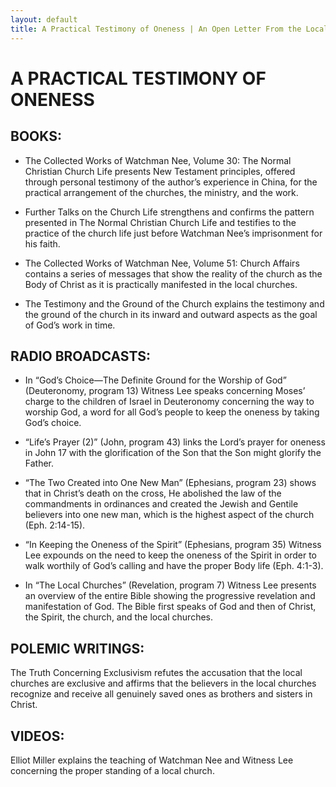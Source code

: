 ```yaml
---
layout: default
title: A Practical Testimony of Oneness | An Open Letter From the Local Churches and Living Stream Ministry Concerning the Teachings of Witness Lee
---
```

# A PRACTICAL TESTIMONY OF ONENESS

## BOOKS:

* The Collected Works of Watchman Nee, Volume 30: The Normal Christian Church Life presents New Testament principles, offered through personal testimony of the author’s experience in China, for the practical arrangement of the churches, the ministry, and the work.

* Further Talks on the Church Life strengthens and confirms the pattern presented in The Normal Christian Church Life and testifies to the practice of the church life just before Watchman Nee’s imprisonment for his faith.

* The Collected Works of Watchman Nee, Volume 51: Church Affairs contains a series of messages that show the reality of the church as the Body of Christ as it is practically manifested in the local churches.

* The Testimony and the Ground of the Church explains the testimony and the ground of the church in its inward and outward aspects as the goal of God’s work in time.

## RADIO BROADCASTS:

* In “God’s Choice—The Definite Ground for the Worship of God” (Deuteronomy, program 13) Witness Lee speaks concerning Moses’ charge to the children of Israel in Deuteronomy concerning the way to worship God, a word for all God’s people to keep the oneness by taking God’s choice.

* “Life’s Prayer (2)” (John, program 43) links the Lord’s prayer for oneness in John 17 with the glorification of the Son that the Son might glorify the Father.

* “The Two Created into One New Man” (Ephesians, program 23) shows that in Christ’s death on the cross, He abolished the law of the commandments in ordinances and created the Jewish and Gentile believers into one new man, which is the highest aspect of the church (Eph. 2:14-15).

* “In Keeping the Oneness of the Spirit” (Ephesians, program 35) Witness Lee expounds on the need to keep the oneness of the Spirit in order to walk worthily of God’s calling and have the proper Body life (Eph. 4:1-3).

* In “The Local Churches” (Revelation, program 7) Witness Lee presents an overview of the entire Bible showing the progressive revelation and manifestation of God. The Bible first speaks of God and then of Christ, the Spirit, the church, and the local churches.

## POLEMIC WRITINGS:

The Truth Concerning Exclusivism refutes the accusation that the local churches are exclusive and affirms that the believers in the local churches recognize and receive all genuinely saved ones as brothers and sisters in Christ.

## VIDEOS:

Elliot Miller explains the teaching of Watchman Nee and Witness Lee concerning the proper standing of a local church.
